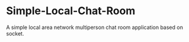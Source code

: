 # Simple-Local-Chat-Room
A simple local area network multiperson chat room application based on socket.
